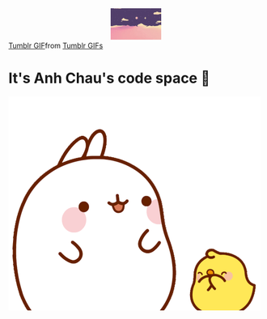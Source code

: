 <div id="header" align="center">
  <img src="wall.gif" width="100"/>
</div>
<div class="tenor-gif-embed" data-postid="7847564" data-share-method="host" data-aspect-ratio="1.60256" data-width="100%"><a href="https://tenor.com/view/tumblr-gif-7847564">Tumblr GIF</a>from <a href="https://tenor.com/search/tumblr-gifs">Tumblr GIFs</a></div> <script type="text/javascript" async src="https://tenor.com/embed.js"></script>

# It's Anh Chau's code space 👋

![hi](molang.gif)

<!--
**anh-8922/anh-8922** is a ✨ _special_ ✨ repository because its `README.md` (this file) appears on your GitHub profile.

Here are some ideas to get you started:

- 🔭 I’m currently working on ...
- 🌱 I’m currently learning ...
- 👯 I’m looking to collaborate on ...
- 🤔 I’m looking for help with ...
- 💬 Ask me about ...
- 📫 How to reach me: ...
- 😄 Pronouns: ...
- ⚡ Fun fact: ...
-->
